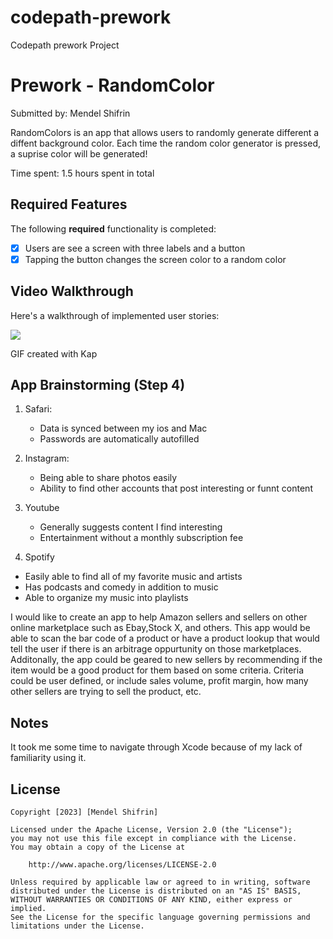 # codepath-prework
Codepath prework Project
# Prework - RandomColor

Submitted by: Mendel Shifrin

RandomColors is an app that allows users to randomly generate different a diffent background color. Each time the random color generator is pressed, a suprise color will be generated!

Time spent: 1.5 hours spent in total

## Required Features

The following **required** functionality is completed:

- [X] Users are see a screen with three labels and a button
- [X] Tapping the button changes the screen color to a random color
 
## Video Walkthrough

Here's a walkthrough of implemented user stories:


![](https://i.imgur.com/j1kVIE4.gif)

<!-- Replace this with whatever GIF tool you used! -->
GIF created with Kap
<!-- Recommended tools:
[Kap](https://getkap.co/) for macOS
[ScreenToGif](https://www.screentogif.com/) for Windows
[peek](https://github.com/phw/peek) for Linux. -->

## App Brainstorming (Step 4)

1) Safari:
   - Data is synced between my ios and Mac 
   - Passwords are automatically autofilled 
   
2) Instagram:
   - Being able to share photos easily
   - Ability to find other accounts that post interesting or funnt content
   
3) Youtube
   - Generally suggests content I find interesting
   - Entertainment without a monthly subscription fee
  
4) Spotify 
  - Easily able to find all of my favorite music and artists
  - Has podcasts and comedy in addition to music
  - Able to organize my music into playlists

I would like to create an app to help Amazon sellers and sellers on other online marketplace such as Ebay,Stock X, and others. This app would be able to scan the bar code of a product or have a product lookup that would tell the user if there is an arbitrage oppurtunity on those marketplaces. Additonally, the app could be geared to new sellers by recommending if the item would be a good product for them based on some criteria. Criteria could be user defined, or include sales volume, profit margin, how many other sellers are trying to sell the product, etc.

## Notes

It took me some time to navigate through Xcode because of my lack of familiarity using it. 

## License

    Copyright [2023] [Mendel Shifrin]

    Licensed under the Apache License, Version 2.0 (the "License");
    you may not use this file except in compliance with the License.
    You may obtain a copy of the License at

        http://www.apache.org/licenses/LICENSE-2.0

    Unless required by applicable law or agreed to in writing, software
    distributed under the License is distributed on an "AS IS" BASIS,
    WITHOUT WARRANTIES OR CONDITIONS OF ANY KIND, either express or implied.
    See the License for the specific language governing permissions and
    limitations under the License.





